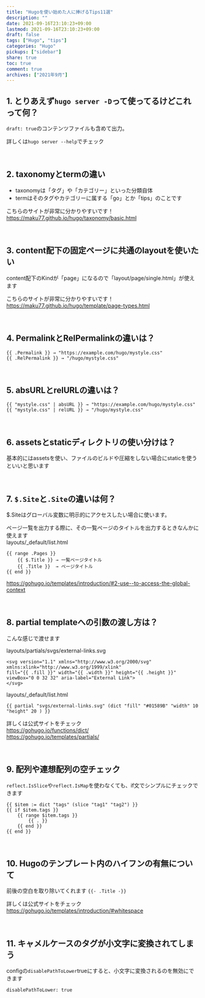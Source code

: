 ```yaml
---
title: "Hugoを使い始めた人に捧げるTips11選"
description: ""
date: 2021-09-16T23:10:23+09:00
lastmod: 2021-09-16T23:10:23+09:00
draft: false
tags: ["Hugo", "tips"]
categories: "Hugo"
pickups: ["sidebar"]
share: true
toc: true
comment: true
archives: ["2021年9月"]
---
```



## 1. とりあえず`hugo server -D`って使ってるけどこれって何？
`draft: true`のコンテンツファイルも含めて出力。

詳しくは`hugo server --help`でチェック

<br>

## 2. taxonomyとtermの違い
- taxonomyは「タグ」や「カテゴリー」といった分類自体
- termはそのタグやカテゴリーに属する「go」とか「tips」のことです

こちらのサイトが非常に分かりやすいです！  
https://maku77.github.io/hugo/taxonomy/basic.html

<br>

## 3. content配下の固定ページに共通のlayoutを使いたい
content配下のKindが「page」になるので「layout/page/single.html」が使えます

こちらのサイトが非常に分かりやすいです！  
https://maku77.github.io/hugo/template/page-types.html

<br>

## 4. PermalinkとRelPermalinkの違いは？
```go-template
{{ .Permalink }} → "https://example.com/hugo/mystyle.css"  
{{ .RelPermalink }} → "/hugo/mystyle.css"
```

<br>

## 5. absURLとrelURLの違いは？
```go-template
{{ "mystyle.css" | absURL }} → "https://example.com/hugo/mystyle.css"
{{ "mystyle.css" | relURL }} → "/hugo/mystyle.css"
```

<br>

## 6. assetsとstaticディレクトリの使い分けは？
基本的にはassetsを使い、ファイルのビルドや圧縮をしない場合にstaticを使うといいと思います

<br>

## 7. `$.Site`と`.Site`の違いは何？
$.Siteはグローバル変数に明示的にアクセスしたい場合に使います。

ページ一覧を出力する際に、その一覧ページのタイトルを出力するときなんかに使えます  
layouts/_default/list.html
```go-template
{{ range .Pages }}
    {{ $.Title }} → 一覧ページタイトル
    {{ .Title }}  → ページタイトル
{{ end }}
```

https://gohugo.io/templates/introduction/#2-use--to-access-the-global-context

<br>

## 8. partial templateへの引数の渡し方は？
こんな感じで渡せます

layouts/partials/svgs/external-links.svg
```go-template
<svg version="1.1" xmlns="http://www.w3.org/2000/svg" xmlns:xlink="http://www.w3.org/1999/xlink" 
fill="{{ .fill }}" width="{{ .width }}" height="{{ .height }}" viewBox="0 0 32 32" aria-label="External Link">
</svg>
```

layouts/_default/list.html
```go-template
{{ partial "svgs/external-links.svg" (dict "fill" "#01589B" "width" 10 "height" 20 ) }}
```

詳しくは公式サイトをチェック  
https://gohugo.io/functions/dict/  
https://gohugo.io/templates/partials/

<br>

## 9. 配列や連想配列の空チェック
`reflect.IsSlice`や`reflect.IsMap`を使わなくても、if文でシンプルにチェックできます

```go-template
{{ $item := dict "tags" (slice "tag1" "tag2") }}
{{ if $item.tags }}
    {{ range $item.tags }}
        {{ . }}
    {{ end }}
{{ end }}
```

<br>

## 10. Hugoのテンプレート内のハイフンの有無について
前後の空白を取り除いてくれます
`{{- .Title -}}`

詳しくは公式サイトをチェック  
https://gohugo.io/templates/introduction/#whitespace

<br>

## 11. キャメルケースのタグが小文字に変換されてしまう
configの`disablePathToLower`trueにすると、小文字に変換されるのを無効にできます

```
disablePathToLower: true
```
